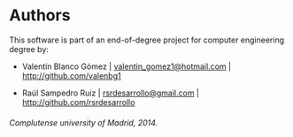 # Authors

This software is part of an end-of-degree project for computer engineering degree by:

* Valentín Blanco Gómez |	valentin_gomez1@hotmail.com	|	http://github.com/valenbg1
	
* Raúl Sampedro Ruiz	|	rsrdesarrollo@gmail.com		|	http://github.com/rsrdesarrollo

  
###### Complutense university of Madrid, 2014.